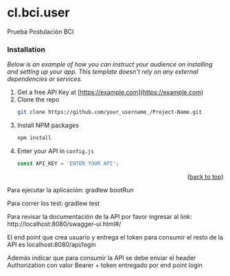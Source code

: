 # cl.bci.user
Prueba Postulación BCI


### Installation

_Below is an example of how you can instruct your audience on installing and setting up your app. This template doesn't rely on any external dependencies or services._

1. Get a free API Key at [https://example.com](https://example.com)
2. Clone the repo
   ```sh
   git clone https://github.com/your_username_/Project-Name.git
   ```
3. Install NPM packages
   ```sh
   npm install
   ```
4. Enter your API in `config.js`
   ```js
   const API_KEY = 'ENTER YOUR API';
   ```

<p align="right">(<a href="#top">back to top</a>)</p>

Para ejecutar la aplicación: gradlew bootRun

Para correr los test: gradlew test

Para revisar la documentación de la API por favor ingresar al link: http://localhost:8080/swagger-ui.html#/

El end point que crea usuario y entrega el token para consumir el resto de la API es localhost:8080/api/login

Además indicar que para consumir la API se debe enviar el header Authorization con valor Bearer + token entregado por end point login
